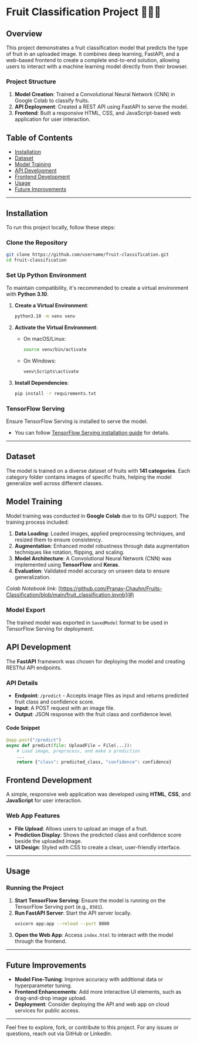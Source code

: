# Fruit Classification Project 🍎🍌🥭

## Overview
This project demonstrates a fruit classification model that predicts the type of fruit in an uploaded image. It combines deep learning, FastAPI, and a web-based frontend to create a complete end-to-end solution, allowing users to interact with a machine learning model directly from their browser.

### Project Structure
1. **Model Creation**: Trained a Convolutional Neural Network (CNN) in Google Colab to classify fruits.
2. **API Deployment**: Created a REST API using FastAPI to serve the model.
3. **Frontend**: Built a responsive HTML, CSS, and JavaScript-based web application for user interaction.

## Table of Contents
- [Installation](#installation)
- [Dataset](#dataset)
- [Model Training](#model-training)
- [API Development](#api-development)
- [Frontend Development](#frontend-development)
- [Usage](#usage)
- [Future Improvements](#future-improvements)

---

## Installation

To run this project locally, follow these steps:

### Clone the Repository
```bash
git clone https://github.com/username/fruit-classification.git
cd fruit-classification
```

### Set Up Python Environment

To maintain compatibility, it's recommended to create a virtual environment with **Python 3.10**.

1. **Create a Virtual Environment**:
   ```bash
   python3.10 -m venv venv
   ```

2. **Activate the Virtual Environment**:
   - On macOS/Linux:
     ```bash
     source venv/bin/activate
     ```
   - On Windows:
     ```bash
     venv\Scripts\activate
     ```

3. **Install Dependencies**:
   ```bash
   pip install -r requirements.txt
   ```

### TensorFlow Serving
Ensure TensorFlow Serving is installed to serve the model.
- You can follow [TensorFlow Serving installation guide](https://www.tensorflow.org/tfx/guide/serving) for details.

---

## Dataset
The model is trained on a diverse dataset of fruits with **141 categories**. Each category folder contains images of specific fruits, helping the model generalize well across different classes.

## Model Training

Model training was conducted in **Google Colab** due to its GPU support. The training process included:

1. **Data Loading**: Loaded images, applied preprocessing techniques, and resized them to ensure consistency.
2. **Augmentation**: Enhanced model robustness through data augmentation techniques like rotation, flipping, and scaling.
3. **Model Architecture**: A Convolutional Neural Network (CNN) was implemented using **TensorFlow** and **Keras**.
4. **Evaluation**: Validated model accuracy on unseen data to ensure generalization.

*Colab Notebook link*: [https://github.com/Pranay-Chauhn/Fruits-Classification/blob/main/fruit_classification.ipynb](#)

### Model Export
The trained model was exported in `SavedModel` format to be used in TensorFlow Serving for deployment.

## API Development

The **FastAPI** framework was chosen for deploying the model and creating RESTful API endpoints.

### API Details

- **Endpoint**: `/predict` - Accepts image files as input and returns predicted fruit class and confidence score.
- **Input**: A POST request with an image file.
- **Output**: JSON response with the fruit class and confidence level.

#### Code Snippet
```python
@app.post("/predict")
async def predict(file: UploadFile = File(...)):
    # Load image, preprocess, and make a prediction
    ...
    return {"class": predicted_class, "confidence": confidence}
```

## Frontend Development

A simple, responsive web application was developed using **HTML**, **CSS**, and **JavaScript** for user interaction.

### Web App Features
- **File Upload**: Allows users to upload an image of a fruit.
- **Prediction Display**: Shows the predicted class and confidence score beside the uploaded image.
- **UI Design**: Styled with CSS to create a clean, user-friendly interface.

---

## Usage

### Running the Project

1. **Start TensorFlow Serving**: Ensure the model is running on the TensorFlow Serving port (e.g., `8501`).
2. **Run FastAPI Server**: Start the API server locally.
   ```bash
   uvicorn app:app --reload --port 8000
   ```
3. **Open the Web App**: Access `index.html` to interact with the model through the frontend.

---

## Future Improvements

- **Model Fine-Tuning**: Improve accuracy with additional data or hyperparameter tuning.
- **Frontend Enhancements**: Add more interactive UI elements, such as drag-and-drop image upload.
- **Deployment**: Consider deploying the API and web app on cloud services for public access.

---

Feel free to explore, fork, or contribute to this project. For any issues or questions, reach out via GitHub or LinkedIn.

